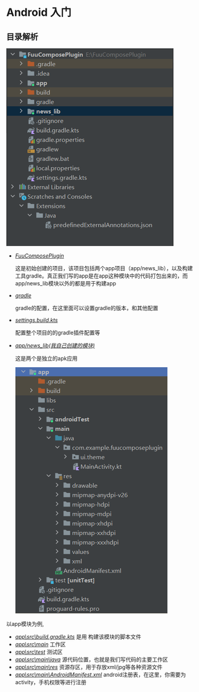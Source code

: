# Android 入门

## 目录解析

![Android项目常规目录](./img/project_directory.png)

- <u>*FuuComposePlugin*</u>

  这是初始创建的项目，该项目包括两个app项目（app/news_lib），以及构建工具gradle。真正我们写的app是在app这种模块中的代码打包出来的，而app/news_lib模块以外的都是用于构建app



- <u>*gradle*</u>

  gradle的配置，在这里面可以设置gradle的版本，和其他配置



- <u>*settings.build.kts*</u>

  配置整个项目的的gradle插件配置等



- <u>*app/news_lib(我自己创建的模块)*</u>

  这是两个是独立的apk应用

  ![app目录](./img/app_directory.png)

以app模块为例,

- <u>*app\src\build.gradle.kts*</u>  是用 构建该模块的脚本文件
- <u>*app\src\main*</u>  工作区
- <u>*app\src\test*</u>  测试区
- <u>*app\src\main\java*</u>  源代码位置，也就是我们写代码的主要工作区
- <u>*app\src\main\res*</u>  资源存区，用于存放xml/jpg等各种资源文件
- <u>*app\src\main\AndroidManifest.xml*</u>  android注册表，在这里，你需要为activity，手机权限等进行注册

